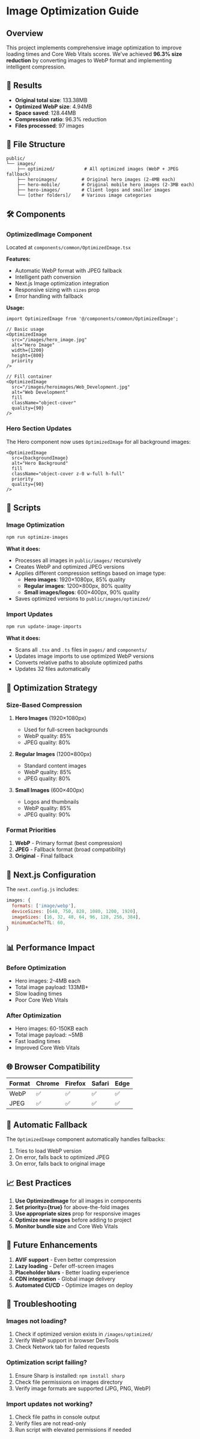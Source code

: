 # Image Optimization Guide

## Overview

This project implements comprehensive image optimization to improve loading times and Core Web Vitals scores. We've achieved **96.3% size reduction** by converting images to WebP format and implementing intelligent compression.

## 🚀 Results

- **Original total size**: 133.38MB
- **Optimized WebP size**: 4.94MB
- **Space saved**: 128.44MB
- **Compression ratio**: 96.3% reduction
- **Files processed**: 97 images

## 📁 File Structure

```
public/
└── images/
    ├── optimized/           # All optimized images (WebP + JPEG fallback)
    ├── heroimages/         # Original hero images (2-4MB each)
    ├── hero-mobile/        # Original mobile hero images (2-3MB each)
    ├── hero-images/        # Client logos and smaller images
    └── [other folders]/    # Various image categories
```

## 🛠️ Components

### OptimizedImage Component

Located at `components/common/OptimizedImage.tsx`

**Features:**

- Automatic WebP format with JPEG fallback
- Intelligent path conversion
- Next.js Image optimization integration
- Responsive sizing with `sizes` prop
- Error handling with fallback

**Usage:**

```tsx
import OptimizedImage from '@/components/common/OptimizedImage';

// Basic usage
<OptimizedImage
  src="/images/hero_image.jpg"
  alt="Hero Image"
  width={1200}
  height={800}
  priority
/>

// Fill container
<OptimizedImage
  src="/images/heroimages/Web_Development.jpg"
  alt="Web Development"
  fill
  className="object-cover"
  quality={90}
/>
```

### Hero Section Updates

The Hero component now uses `OptimizedImage` for all background images:

```tsx
<OptimizedImage
  src={backgroundImage}
  alt="Hero Background"
  fill
  className="object-cover z-0 w-full h-full"
  priority
  quality={90}
/>
```

## 📜 Scripts

### Image Optimization

```bash
npm run optimize-images
```

**What it does:**

- Processes all images in `public/images/` recursively
- Creates WebP and optimized JPEG versions
- Applies different compression settings based on image type:
  - **Hero images**: 1920×1080px, 85% quality
  - **Regular images**: 1200×800px, 80% quality
  - **Small images/logos**: 600×400px, 90% quality
- Saves optimized versions to `public/images/optimized/`

### Import Updates

```bash
npm run update-image-imports
```

**What it does:**

- Scans all `.tsx` and `.ts` files in `pages/` and `components/`
- Updates image imports to use optimized WebP versions
- Converts relative paths to absolute optimized paths
- Updates 32 files automatically

## 🎯 Optimization Strategy

### Size-Based Compression

1. **Hero Images** (1920×1080px)

   - Used for full-screen backgrounds
   - WebP quality: 85%
   - JPEG quality: 80%

2. **Regular Images** (1200×800px)

   - Standard content images
   - WebP quality: 85%
   - JPEG quality: 80%

3. **Small Images** (600×400px)
   - Logos and thumbnails
   - WebP quality: 85%
   - JPEG quality: 90%

### Format Priorities

1. **WebP** - Primary format (best compression)
2. **JPEG** - Fallback format (broad compatibility)
3. **Original** - Final fallback

## 🔧 Next.js Configuration

The `next.config.js` includes:

```javascript
images: {
  formats: ['image/webp'],
  deviceSizes: [640, 750, 828, 1080, 1200, 1920],
  imageSizes: [16, 32, 48, 64, 96, 128, 256, 384],
  minimumCacheTTL: 60,
}
```

## 📊 Performance Impact

### Before Optimization

- Hero images: 2-4MB each
- Total image payload: 133MB+
- Slow loading times
- Poor Core Web Vitals

### After Optimization

- Hero images: 60-150KB each
- Total image payload: ~5MB
- Fast loading times
- Improved Core Web Vitals

## 🌐 Browser Compatibility

| Format | Chrome | Firefox | Safari | Edge |
| ------ | ------ | ------- | ------ | ---- |
| WebP   | ✅     | ✅      | ✅     | ✅   |
| JPEG   | ✅     | ✅      | ✅     | ✅   |

## 🔄 Automatic Fallback

The `OptimizedImage` component automatically handles fallbacks:

1. Tries to load WebP version
2. On error, falls back to optimized JPEG
3. On error, falls back to original image

## 📈 Best Practices

1. **Use OptimizedImage** for all images in components
2. **Set priority={true}** for above-the-fold images
3. **Use appropriate sizes** prop for responsive images
4. **Optimize new images** before adding to project
5. **Monitor bundle size** and Core Web Vitals

## 🚀 Future Enhancements

1. **AVIF support** - Even better compression
2. **Lazy loading** - Defer off-screen images
3. **Placeholder blurs** - Better loading experience
4. **CDN integration** - Global image delivery
5. **Automated CI/CD** - Optimize images on deploy

## 🐛 Troubleshooting

### Images not loading?

1. Check if optimized version exists in `/images/optimized/`
2. Verify WebP support in browser DevTools
3. Check Network tab for failed requests

### Optimization script failing?

1. Ensure Sharp is installed: `npm install sharp`
2. Check file permissions on images directory
3. Verify image formats are supported (JPG, PNG, WebP)

### Import updates not working?

1. Check file paths in console output
2. Verify files are not read-only
3. Run script with elevated permissions if needed
